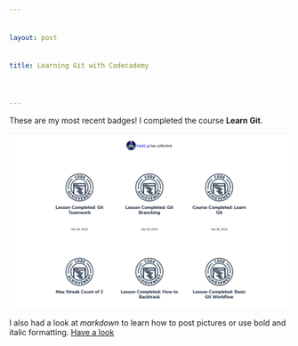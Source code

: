 ```yaml
---


layout: post


title: Learning Git with Codecademy



---
```





These are my most recent badges! I completed the course **Learn Git**.

![image markdown](/img/GabrieleHackl_badges_git.jpg)


I also had a look at _markdown_ to learn how to post pictures or use bold and italic formatting.
[Have a look](https://www.markdowntutorial.com/)
